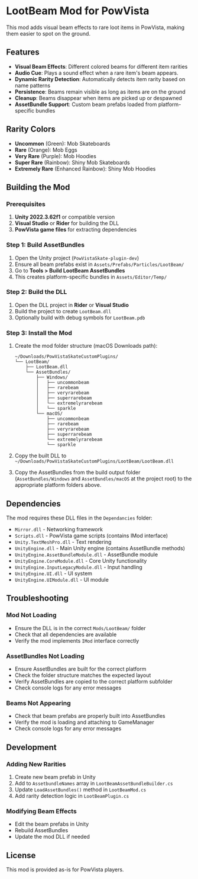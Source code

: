 # LootBeam Mod for PowVista

This mod adds visual beam effects to rare loot items in PowVista, making them easier to spot on the ground.

## Features

- **Visual Beam Effects**: Different colored beams for different item rarities
- **Audio Cue**: Plays a sound effect when a rare item's beam appears.
- **Dynamic Rarity Detection**: Automatically detects item rarity based on name patterns
- **Persistence**: Beams remain visible as long as items are on the ground
- **Cleanup**: Beams disappear when items are picked up or despawned
- **AssetBundle Support**: Custom beam prefabs loaded from platform-specific bundles

## Rarity Colors

- **Uncommon** (Green): Mob Skateboards
- **Rare** (Orange): Mob Eggs  
- **Very Rare** (Purple): Mob Hoodies
- **Super Rare** (Rainbow): Shiny Mob Skateboards
- **Extremely Rare** (Enhanced Rainbow): Shiny Mob Hoodies

## Building the Mod

### Prerequisites

1. **Unity 2022.3.62f1** or compatible version
2. **Visual Studio** or **Rider** for building the DLL
3. **PowVista game files** for extracting dependencies

### Step 1: Build AssetBundles

1. Open the Unity project (`PowVistaSkate-plugin-dev`)
2. Ensure all beam prefabs exist in `Assets/Prefabs/Particles/LootBeam/`
3. Go to **Tools > Build LootBeam AssetBundles**
4. This creates platform-specific bundles in `Assets/Editor/Temp/`

### Step 2: Build the DLL

1. Open the DLL project in **Rider** or **Visual Studio**
2. Build the project to create `LootBeam.dll`
3. Optionally build with debug symbols for `LootBeam.pdb`

### Step 3: Install the Mod

1. Create the mod folder structure (macOS Downloads path):
   ```
   ~/Downloads/PowVistaSkateCustomPlugins/
   └── LootBeam/
       ├── LootBeam.dll
       └── AssetBundles/
           ├── Windows/
           │   ├── uncommonbeam
           │   ├── rarebeam
           │   ├── veryrarebeam
           │   ├── superrarebeam
           │   └── extremelyrarebeam
           │   └── sparkle
           └── macOS/
               ├── uncommonbeam
               ├── rarebeam
               ├── veryrarebeam
               ├── superrarebeam
               └── extremelyrarebeam
               └── sparkle
   ```

2. Copy the built DLL to `~/Downloads/PowVistaSkateCustomPlugins/LootBeam/LootBeam.dll`
3. Copy the AssetBundles from the build output folder (`AssetBundles/Windows` and `AssetBundles/macOS` at the project root) to the appropriate platform folders above.

## Dependencies

The mod requires these DLL files in the `Dependancies` folder:
- `Mirror.dll` - Networking framework
- `Scripts.dll` - PowVista game scripts (contains IMod interface)
- `Unity.TextMeshPro.dll` - Text rendering
- `UnityEngine.dll` - Main Unity engine (contains AssetBundle methods)
- `UnityEngine.AssetBundleModule.dll` - AssetBundle module
- `UnityEngine.CoreModule.dll` - Core Unity functionality
- `UnityEngine.InputLegacyModule.dll` - Input handling
- `UnityEngine.UI.dll` - UI system
- `UnityEngine.UIModule.dll` - UI module

## Troubleshooting

### Mod Not Loading
- Ensure the DLL is in the correct `Mods/LootBeam/` folder
- Check that all dependencies are available
- Verify the mod implements `IMod` interface correctly

### AssetBundles Not Loading
- Ensure AssetBundles are built for the correct platform
- Check the folder structure matches the expected layout
- Verify AssetBundles are copied to the correct platform subfolder
- Check console logs for any error messages

### Beams Not Appearing
- Check that beam prefabs are properly built into AssetBundles
- Verify the mod is loading and attaching to GameManager
- Check console logs for any error messages

## Development

### Adding New Rarities
1. Create new beam prefab in Unity
2. Add to `AssetbundleNames` array in `LootBeamAssetBundleBuilder.cs`
3. Update `LoadAssetBundles()` method in `LootBeamMod.cs`
4. Add rarity detection logic in `LootBeamPlugin.cs`

### Modifying Beam Effects
- Edit the beam prefabs in Unity
- Rebuild AssetBundles
- Update the mod DLL if needed

## License

This mod is provided as-is for PowVista players. 